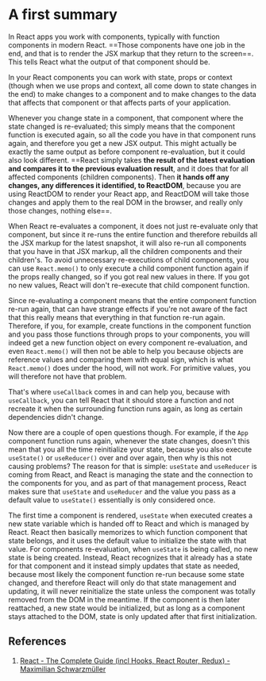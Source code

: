 # A first summary

In React apps you work with components, typically with function components in modern React. ==Those components have one job in the end, and that is to render the JSX markup that they return to the screen==. This tells React what the output of that component should be.

In your React components you can work with state, props or context (though when we use props and context, all come down to state changes in the end) to make changes to a component and to make changes to the data that affects that component or that affects parts of your application.

Whenever you change state in a component, that component where the state changed is re-evaluated; this simply means that the component function is executed again, so all the code you have in that component runs again, and therefore you get a new JSX output. This might actually be exactly the same output as before component re-evaluation, but it could also look different. ==React simply takes **the result of the latest evaluation and compares it to the previous evaluation result**, and it does that for all affected components (children components). Then **it hands off any changes, any differences it identified, to ReactDOM**, because you are using ReactDOM to render your React app, and ReactDOM will take those changes and apply them to the real DOM in the browser, and really only those changes, nothing else==.

When React re-evaluates a component, it does not just re-evaluate only that component, but since it re-runs the entire function and therefore rebuilds all the JSX markup for the latest snapshot, it will also re-run all components that you have in that JSX markup, all the children components and their children's. To avoid unnecessary re-executions of child components, you can use `React.memo()` to only execute a child component function again if the props really changed, so if you got real new values in there. If you got no new values, React will don't re-execute that child component function.

Since re-evaluating a component means that the entire component function re-run again, that can have strange effects if you're not aware of the fact that this really means that everything in that function re-run again. Therefore, if you, for example, create functions in the component function and you pass those functions through props to your components, you will indeed get a new function object on every component re-evaluation, and even `React.memo()` will then not be able to help you because objects are reference values and comparing them with equal sign, which is what `React.memo()` does under the hood, will not work. For primitive values, you will therefore not have that problem.

That's where `useCallback` comes in and can help you, because with `useCallback`, you can tell React that it should store a function and not recreate it when the surrounding function runs again, as long as certain dependencies didn't change.

Now there are a couple of open questions though. For example, if the `App` component function runs again, whenever the state changes, doesn't this mean that you all the time reinitialize your state, because you also execute `useState()` or `useReducer()` over and over again, then why is this not causing problems? The reason for that is simple:  `useState` and `useReducer` is coming from React, and React is managing the state and the connection to the components for you, and as part of that management process, React makes sure that `useState` and `useReducer` and the value you pass as a default value to `useState()` essentially is only considered once.

The first time a component is rendered, `useState` when executed creates a new state variable which is handed off to React and which is managed by React. React then basically memorizes to which function component that state belongs, and it uses the default value to initialize the state with that value. For components re-evaluation, when `useState` is being called, no new state is being created. Instead, React recognizes that it already has a state for that component and it instead simply updates that state as needed, because most likely the component function re-run because some state changed, and therefore React will only do that state management and updating, it will never reinitialize the state unless the component was totally removed from the DOM in the meantime. If the component is then later reattached, a new state would be initialized, but as long as a component stays attached to the DOM, state is only updated after that first initialization.

## References

1. [React - The Complete Guide (incl Hooks, React Router, Redux) - Maximilian Schwarzmüller](https://www.udemy.com/course/react-the-complete-guide-incl-redux/)